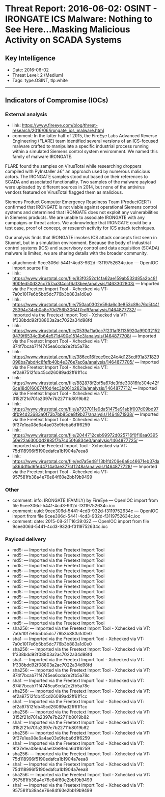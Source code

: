 # Threat Report: 2016-06-02: OSINT - IRONGATE ICS Malware: Nothing to See Here...Masking Malicious Activity on SCADA Systems


## Key Intelligence
* Date: 2016-06-02
* Threat Level: 2 (Medium)
* Tags: type:OSINT, tlp:white

---

## Indicators of Compromise (IOCs)
### External analysis
* link: https://www.fireeye.com/blog/threat-research/2016/06/irongate_ics_malware.html
* comment: In the latter half of 2015, the FireEye Labs Advanced Reverse Engineering (FLARE) team identified several versions of an ICS-focused malware crafted to manipulate a specific industrial process running within a simulated Siemens control system environment. We named this family of malware IRONGATE.

FLARE found the samples on VirusTotal while researching droppers compiled with PyInstaller â€” an approach used by numerous malicious actors. The IRONGATE samples stood out based on their references to SCADA and associated functionality. Two samples of the malware payload were uploaded by different sources in 2014, but none of the antivirus vendors featured on VirusTotal flagged them as malicious.

Siemens Product Computer Emergency Readiness Team (ProductCERT) confirmed that IRONGATE is not viable against operational Siemens control systems and determined that IRONGATE does not exploit any vulnerabilities in Siemens products. We are unable to associate IRONGATE with any campaigns or threat actors. We acknowledge that IRONGATE could be a test case, proof of concept, or research activity for ICS attack techniques.

Our analysis finds that IRONGATE invokes ICS attack concepts first seen in Stuxnet, but in a simulation environment. Because the body of industrial control systems (ICS) and supervisory control and data acquisition (SCADA) malware is limited, we are sharing details with the broader community.
* attachment: 9cee306d-5441-4cd3-932d-f3119752634c.ioc — OpenIOC import source file
* link: https://www.virustotal.com/file/83f0352c14fa62ae159ab532d85a2b481900fed50d32cc757aa3f4ccf6a13bee/analysis/1463302803/ — Imported via the Freetext Import Tool - Xchecked via VT: 7a0c1017e6b5bb5dc776b3b883a1d0e0
* link: https://www.virustotal.com/file/750aa0302e59da6c3e853c89c76c5f44125394c34cb0a8c70d756b3064f7cdff/analysis/1464877732/ — Imported via the Freetext Import Tool - Xchecked via VT: 1f338bdd92f08803a2ac7022a34d98fd
* link: https://www.virustotal.com/file/0539af1a0cc7f231af8f135920a990321529479f6534c3b64e571d490e1514c3/analysis/1464877708/ — Imported via the Freetext Import Tool - Xchecked via VT: 874f7bcab71f4745ea6cda2e2fb5a78c
* link: https://www.virustotal.com/file/386ed16fece9cc24c4d123cdf91a371829098ba7abd4c8fefb40b4e376e7ac6a/analysis/1464877705/ — Imported via the Freetext Import Tool - Xchecked via VT: ef2a97512fdb45cd26089ad2ff61f1cc
* link: https://www.virustotal.com/file/882878f2bf5a67de3fde30816fe304e42f6ce18d0160674f6d4ec3b061b2821a/analysis/1464877712/ — Imported via the Freetext Import Tool - Xchecked via VT: 3152f21d701a2397e7b22711b8019b82
* link: https://www.virustotal.com/file/a7937011e9da51475e91ab1f007d09bd97dfb94d23683a0f73b7bb85de8f9b27/analysis/1464871938/ — Imported via the Freetext Import Tool - Xchecked via VT: 9f37e1ea08e6a4ae03e9feba6d1f6259
* link: https://www.virustotal.com/file/2044712ceb99972d025716f0f16aa039550e22a63000d2885f7b7cd50f6834e0/analysis/1464877725/ — Imported via the Freetext Import Tool - Xchecked via VT: 75d118996f5190edafca1b1904a7eea8
* link: https://www.virustotal.com/file/ed7a5e48113b1fd206e6a8c46671eb37dab864d1bd6fe44714a0ae377cf1248a/analysis/1464877728/ — Imported via the Freetext Import Tool - Xchecked via VT: 957581fb38a4e76e84f60e2bb19b9499

### Other
* comment: info: IRONGATE (FAMILY)
by FireEye — OpenIOC import from file 9cee306d-5441-4cd3-932d-f3119752634c.ioc
* comment: uuid: 9cee306d-5441-4cd3-932d-f3119752634c — OpenIOC import from file 9cee306d-5441-4cd3-932d-f3119752634c.ioc
* comment: date: 2015-08-21T16:39:02Z — OpenIOC import from file 9cee306d-5441-4cd3-932d-f3119752634c.ioc

### Payload delivery
* md5: <md5> — Imported via the Freetext Import Tool
* md5: <md5> — Imported via the Freetext Import Tool
* md5: <md5> — Imported via the Freetext Import Tool
* md5: <md5> — Imported via the Freetext Import Tool
* md5: <md5> — Imported via the Freetext Import Tool
* md5: <md5> — Imported via the Freetext Import Tool
* md5: <md5> — Imported via the Freetext Import Tool
* md5: <md5> — Imported via the Freetext Import Tool
* md5: <md5> — Imported via the Freetext Import Tool
* md5: <md5> — Imported via the Freetext Import Tool
* md5: <md5> — Imported via the Freetext Import Tool
* md5: <md5> — Imported via the Freetext Import Tool
* md5: <md5> — Imported via the Freetext Import Tool
* md5: <md5> — Imported via the Freetext Import Tool
* md5: <md5> — Imported via the Freetext Import Tool
* sha256: <sha256> — Imported via the Freetext Import Tool - Xchecked via VT: 7a0c1017e6b5bb5dc776b3b883a1d0e0
* sha1: <sha1> — Imported via the Freetext Import Tool - Xchecked via VT: 7a0c1017e6b5bb5dc776b3b883a1d0e0
* sha256: <sha256> — Imported via the Freetext Import Tool - Xchecked via VT: 1f338bdd92f08803a2ac7022a34d98fd
* sha1: <sha1> — Imported via the Freetext Import Tool - Xchecked via VT: 1f338bdd92f08803a2ac7022a34d98fd
* sha256: <sha256> — Imported via the Freetext Import Tool - Xchecked via VT: 874f7bcab71f4745ea6cda2e2fb5a78c
* sha1: <sha1> — Imported via the Freetext Import Tool - Xchecked via VT: 874f7bcab71f4745ea6cda2e2fb5a78c
* sha256: <sha256> — Imported via the Freetext Import Tool - Xchecked via VT: ef2a97512fdb45cd26089ad2ff61f1cc
* sha1: <sha1> — Imported via the Freetext Import Tool - Xchecked via VT: ef2a97512fdb45cd26089ad2ff61f1cc
* sha256: <sha256> — Imported via the Freetext Import Tool - Xchecked via VT: 3152f21d701a2397e7b22711b8019b82
* sha1: <sha1> — Imported via the Freetext Import Tool - Xchecked via VT: 3152f21d701a2397e7b22711b8019b82
* sha256: <sha256> — Imported via the Freetext Import Tool - Xchecked via VT: 9f37e1ea08e6a4ae03e9feba6d1f6259
* sha1: <sha1> — Imported via the Freetext Import Tool - Xchecked via VT: 9f37e1ea08e6a4ae03e9feba6d1f6259
* sha256: <sha256> — Imported via the Freetext Import Tool - Xchecked via VT: 75d118996f5190edafca1b1904a7eea8
* sha1: <sha1> — Imported via the Freetext Import Tool - Xchecked via VT: 75d118996f5190edafca1b1904a7eea8
* sha256: <sha256> — Imported via the Freetext Import Tool - Xchecked via VT: 957581fb38a4e76e84f60e2bb19b9499
* sha1: <sha1> — Imported via the Freetext Import Tool - Xchecked via VT: 957581fb38a4e76e84f60e2bb19b9499
